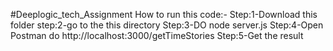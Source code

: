 #Deeplogic_tech_Assignment
How to run this code:-
Step:1-Download this folder 
step:2-go to the this directory
Step:3-DO node server.js
Step:4-Open Postman do http://localhost:3000/getTimeStories
Step:5-Get the result
